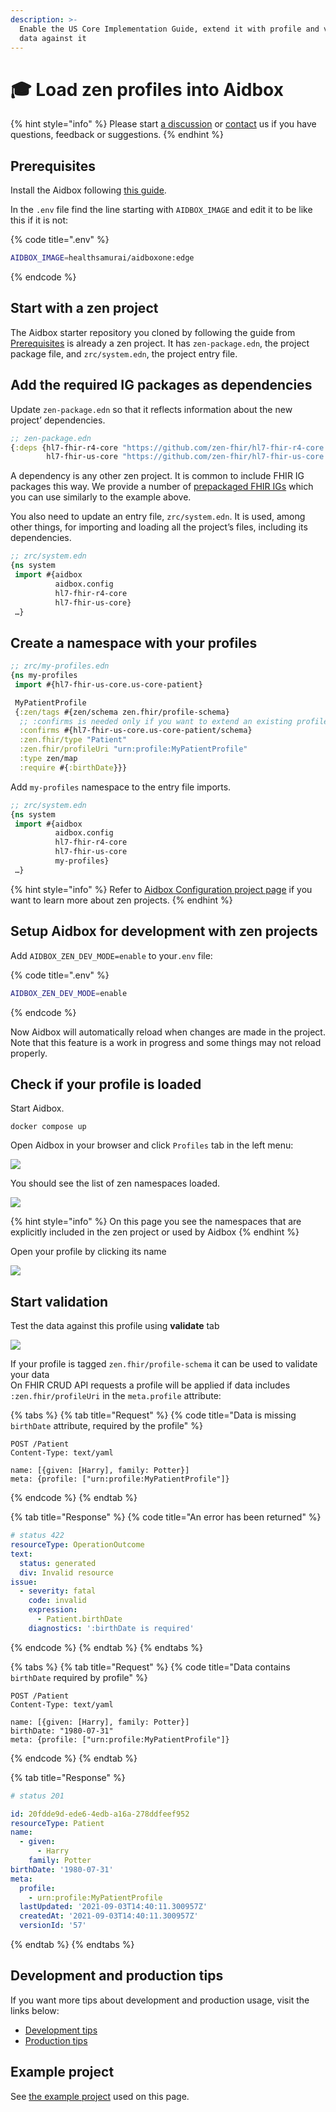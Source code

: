 ```yaml
---
description: >-
  Enable the US Core Implementation Guide, extend it with profile and validate
  data against it
---
```


# 🎓 Load zen profiles into Aidbox

{% hint style="info" %}
Please start [a discussion](https://github.com/Aidbox/Issues/discussions) or [contact](../../../overview/contact-us.md) us if you have questions, feedback or suggestions.
{% endhint %}

## Prerequisites

Install the Aidbox following [this guide](../../../getting-started/run-aidbox/run-aidbox-locally-with-docker.md).

In the `.env` file find the line starting with `AIDBOX_IMAGE` and edit it to be like this if it is not:

{% code title=".env" %}
```bash
AIDBOX_IMAGE=healthsamurai/aidboxone:edge
```
{% endcode %}

## Start with a zen project

The Aidbox starter repository you cloned by following the guide from [Prerequisites](extend-an-ig-with-a-custom-zen-profile.md#prerequisites) is already a zen project. It has `zen-package.edn`, the project package file, and `zrc/system.edn`, the project entry file.

## Add the required IG packages as dependencies

Update `zen-package.edn` so that it reflects information about the new project’ dependencies.

```clojure
;; zen-package.edn
{:deps {hl7-fhir-r4-core "https://github.com/zen-fhir/hl7-fhir-r4-core.git"
        hl7-fhir-us-core "https://github.com/zen-fhir/hl7-fhir-us-core.git"}}
```

A dependency is any other zen project. It is common to include FHIR IG packages this way. We provide a number of [prepackaged FHIR IGs](https://github.com/orgs/zen-fhir/repositories) which you can use similarly to the example above.

You also need to update an entry file, `zrc/system.edn`. It is used, among other things, for importing and loading all the project’s files, including its dependencies.

```clojure
;; zrc/system.edn
{ns system
 import #{aidbox
          aidbox.config
          hl7-fhir-r4-core
          hl7-fhir-us-core}
 …}
```

## Create a namespace with your profiles

```clojure
;; zrc/my-profiles.edn
{ns my-profiles
 import #{hl7-fhir-us-core.us-core-patient}

 MyPatientProfile
 {:zen/tags #{zen/schema zen.fhir/profile-schema}
  ;; :confirms is needed only if you want to extend an existing profile
  :confirms #{hl7-fhir-us-core.us-core-patient/schema}
  :zen.fhir/type "Patient"
  :zen.fhir/profileUri "urn:profile:MyPatientProfile"
  :type zen/map
  :require #{:birthDate}}}
```

Add `my-profiles` namespace to the entry file imports.

```clojure
;; zrc/system.edn
{ns system
 import #{aidbox
          aidbox.config
          hl7-fhir-r4-core
          hl7-fhir-us-core
          my-profiles}
 …}
```

{% hint style="info" %}
Refer to [Aidbox Configuration project page](../../../aidbox-configuration/aidbox-zen-lang-project/) if you want to learn more about zen projects.
{% endhint %}

## Setup Aidbox for development with zen projects

Add `AIDBOX_ZEN_DEV_MODE=enable` to your`.env` file:

{% code title=".env" %}
```bash
AIDBOX_ZEN_DEV_MODE=enable
```
{% endcode %}

Now Aidbox will automatically reload when changes are made in the project. Note that this feature is a work in progress and some things may not reload properly.&#x20;

## Check if your profile is loaded

Start Aidbox.

```
docker compose up
```

Open Aidbox in your browser and click `Profiles` tab in the left menu:

![](<../../../.gitbook/assets/image (88).png>)

You should see the list of zen namespaces loaded.

![](<../../../.gitbook/assets/image (90).png>)

{% hint style="info" %}
On this page you see the namespaces that are explicitly included in the zen project or used by Aidbox
{% endhint %}

Open your profile by clicking its name

![](<../../../.gitbook/assets/image (91).png>)

## Start validation

Test the data against this profile using **validate** tab

![](<../../../.gitbook/assets/image (93).png>)

If your profile is tagged `zen.fhir/profile-schema` it can be used to validate your data\
On FHIR CRUD API requests a profile will be applied if data includes `:zen.fhir/profileUri` in the `meta.profile` attribute:

{% tabs %}
{% tab title="Request" %}
{% code title="Data is missing `birthDate` attribute, required by the profile" %}
```http
POST /Patient
Content-Type: text/yaml

name: [{given: [Harry], family: Potter}]
meta: {profile: ["urn:profile:MyPatientProfile"]}
```
{% endcode %}
{% endtab %}

{% tab title="Response" %}
{% code title="An error has been returned" %}
```yaml
# status 422
resourceType: OperationOutcome
text:
  status: generated
  div: Invalid resource
issue:
  - severity: fatal
    code: invalid
    expression:
      - Patient.birthDate
    diagnostics: ':birthDate is required'
```
{% endcode %}
{% endtab %}
{% endtabs %}

{% tabs %}
{% tab title="Request" %}
{% code title="Data contains `birthDate` required by profile" %}
```http
POST /Patient
Content-Type: text/yaml

name: [{given: [Harry], family: Potter}]
birthDate: "1980-07-31"
meta: {profile: ["urn:profile:MyPatientProfile"]}
```
{% endcode %}
{% endtab %}

{% tab title="Response" %}
```yaml
# status 201

id: 20fdde9d-ede6-4edb-a16a-278ddfeef952
resourceType: Patient
name:
  - given:
      - Harry
    family: Potter
birthDate: '1980-07-31'
meta:
  profile:
    - urn:profile:MyPatientProfile
  lastUpdated: '2021-09-03T14:40:11.300957Z'
  createdAt: '2021-09-03T14:40:11.300957Z'
  versionId: '57'
```
{% endtab %}
{% endtabs %}

## Development and production tips

If you want more tips about development and production usage, visit the links below:

* [Development tips](../../../aidbox-configuration/aidbox-zen-lang-project/setting-up-a-configuration-project.md#tips-for-local-development)
* [Production tips](../../../aidbox-configuration/aidbox-zen-lang-project/setting-up-a-configuration-project.md#tips-for-production)

## Example project

See [the example project](https://github.com/Aidbox/devbox/commit/431b14170f867f77f90779d4ff870d74c051c844) used on this page.
